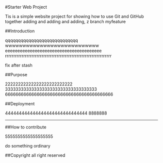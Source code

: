 #Starter Web Project 

Tis is a simple website project for
showing how to use Git and GitHub together adding and adding and adding, z branch myfeature

##Introduction

qqqqqqqqqqqqqqqqqqqqqqqqqqqq
wwwwwwwwwwwwwwwwwwwwwwwwwww
eeeeeeeeeeeeeeeeeeeeeeeeeeeeeeeeeeeeeee
rrrrrrrrrrrrrrrrrrrrrrrrrrrrrrrrrrrrrrrrrrrrrrrrrrrrrrrrrrrrrrrr

fix after stash

##Purpose

22222222222222222222222222
33333333333333333333333333333333333
66666666666666666666666666666666666666666

##Deployment

444444444444444444444444444444
8888888
**************

##How to contribute

5555555555555555555

do something ordinary 

##Copyright 
all right reserved
